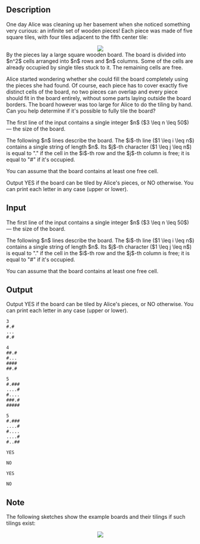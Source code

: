 ## Description

<div><p>One day Alice was cleaning up her basement when she noticed something very curious: an <span class="tex-font-style-bf">infinite</span> set of wooden pieces! Each piece was made of five square tiles, with four tiles adjacent to the fifth center tile: </p><center> <img class="tex-graphics" src="file://TJ5amJSu.png" style="max-width: 100.0%;max-height: 100.0%;"> </center> By the pieces lay a large square wooden board. The board is divided into $n^2$ cells arranged into $n$ rows and $n$ columns. Some of the cells are already occupied by single tiles stuck to it. The remaining cells are free.<p>Alice started wondering whether she could fill the board completely using the pieces she had found. Of course, each piece has to cover exactly five distinct cells of the board, no two pieces can overlap and every piece should fit in the board entirely, without some parts laying outside the board borders. The board however was too large for Alice to do the tiling by hand. Can you help determine if it's possible to fully tile the board?</p></div><div class="input-specification"><p>The first line of the input contains a single integer $n$ ($3 \leq n \leq 50$) — the size of the board.</p><p>The following $n$ lines describe the board. The $i$-th line ($1 \leq i \leq n$) contains a single string of length $n$. Its $j$-th character ($1 \leq j \leq n$) is equal to "<span class="tex-font-style-tt">.</span>" if the cell in the $i$-th row and the $j$-th column is free; it is equal to "<span class="tex-font-style-tt">#</span>" if it's occupied.</p><p>You can assume that the board contains at least one free cell.</p></div><div class="output-specification"><p>Output <span class="tex-font-style-tt">YES</span> if the board can be tiled by Alice's pieces, or <span class="tex-font-style-tt">NO</span> otherwise. You can print each letter in any case (upper or lower).</p></div>

## Input

<p>The first line of the input contains a single integer $n$ ($3 \leq n \leq 50$) — the size of the board.</p><p>The following $n$ lines describe the board. The $i$-th line ($1 \leq i \leq n$) contains a single string of length $n$. Its $j$-th character ($1 \leq j \leq n$) is equal to "<span class="tex-font-style-tt">.</span>" if the cell in the $i$-th row and the $j$-th column is free; it is equal to "<span class="tex-font-style-tt">#</span>" if it's occupied.</p><p>You can assume that the board contains at least one free cell.</p>

## Output

<p>Output <span class="tex-font-style-tt">YES</span> if the board can be tiled by Alice's pieces, or <span class="tex-font-style-tt">NO</span> otherwise. You can print each letter in any case (upper or lower).</p>





```input1
3
#.#
...
#.#
```




```input2
4
##.#
#...
####
##.#
```




```input3
5
#.###
....#
#....
###.#
#####
```




```input4
5
#.###
....#
#....
....#
#..##
```




```output1
YES
```




```output2
NO
```




```output3
YES
```




```output4
NO
```



## Note

<p>The following sketches show the example boards and their tilings if such tilings exist: </p><center> <img class="tex-graphics" src="file://EVYKPwfZ.png" style="max-width: 100.0%;max-height: 100.0%;"> </center>
